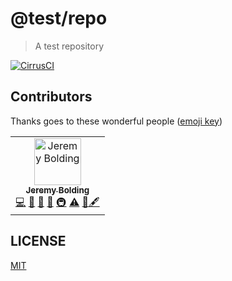 # @test/repo

> A test repository

[![CirrusCI](https://api.cirrus-ci.com/github/thecodechef/test-repo.svg)](https://cirrus-ci.com/github/thecodechef/test-repo)

## Contributors

Thanks goes to these wonderful people ([emoji key](https://github.com/all-contributors/all-contributors#emoji-key))

<!-- ALL-CONTRIBUTORS-LIST:START - Do not remove or modify this section -->
<!-- prettier-ignore -->
<table><tr><td align="center"><a href="https://thecodechef.github.io"><img src="https://avatars1.githubusercontent.com/u/5333019?v=4" width="75px;" alt="Jeremy Bolding"/><br /><sub><b>Jeremy Bolding</b></sub></a><br /><a href="https://www.github.com/thecodechef/test-repo/commits?author=thecodechef" title="Code">💻</a> <a href="#ideas-thecodechef" title="Ideas, Planning, & Feedback">🤔</a> <a href="https://www.github.com/thecodechef/test-repo/commits?author=thecodechef" title="Documentation">📖</a> <a href="#design-thecodechef" title="Design">🎨</a> <a href="#infra-thecodechef" title="Infrastructure (Hosting, Build-Tools, etc)">🚇</a> <a href="https://www.github.com/thecodechef/test-repo/commits?author=thecodechef" title="Tests">⚠️</a> <a href="#question-thecodechef" title="Answering Questions">💬</a><a href="#content-thecodechef" title="Content">🖋</a</td></tr></table>
<!-- ALL-CONTRIBUTORS-LIST:END - Do not remove or modify this section -->

## LICENSE

[MIT](LICENSE)
